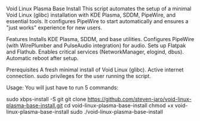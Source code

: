 Void Linux Plasma Base Install
This script automates the setup of a minimal Void Linux (glibc) installation with KDE Plasma, SDDM, PipeWire, and essential tools. It configures PipeWire to start automatically and ensures a "just works" experience for new users.

Features
Installs KDE Plasma, SDDM, and base utilities.
Configures PipeWire (with WirePlumber and PulseAudio integration) for audio.
Sets up Flatpak and Flathub.
Enables critical services (NetworkManager, elogind, dbus).
Automatic reboot after setup.

Prerequisites
A fresh minimal install of Void Linux (glibc).
Active internet connection.
sudo privileges for the user running the script.

Usage:
You will just have to run 5 commands:

sudo xbps-install -S git
git clone https://github.com/steven-jaro/void-linux-plasma-base-install.git
cd void-linux-plasma-base-install
chmod +x void-linux-plasma-base-install
sudo ./void-linux-plasma-base-install
